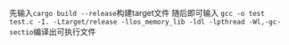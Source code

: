 先输入```cargo build --release```构建target文件
随后即可输入 ```gcc -o test test.c -I. -Ltarget/release -llos_memory_lib -ldl -lpthread -Wl,-gc-sectio```编译出可执行文件
